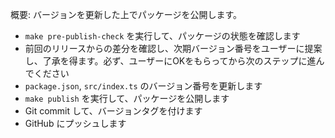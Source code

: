概要: バージョンを更新した上でパッケージを公開します。

- `make pre-publish-check` を実行して、パッケージの状態を確認します
- 前回のリリースからの差分を確認し、次期バージョン番号をユーザーに提案し、了承を得ます。必ず、ユーザーにOKをもらってから次のステップに進んでください
- `package.json`, `src/index.ts` のバージョン番号を更新します
- `make publish` を実行して、パッケージを公開します
- Git commit して、バージョンタグを付けます
- GitHub にプッシュします
